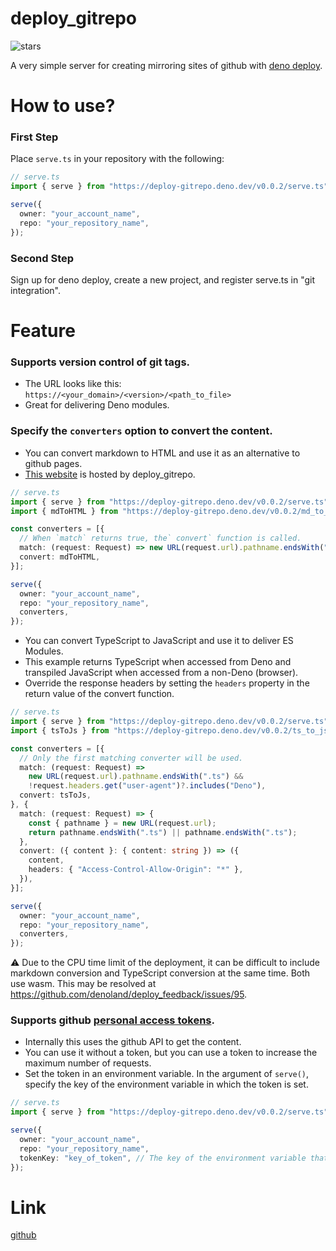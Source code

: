 # deploy_gitrepo

![stars](https://img.shields.io/github/stars/ayame113/deploy_gitrepo?style=social)

A very simple server for creating mirroring sites of github with
[deno deploy](https://deno.com/deploy).

# How to use?

### First Step

Place `serve.ts` in your repository with the following:

```ts
// serve.ts
import { serve } from "https://deploy-gitrepo.deno.dev/v0.0.2/serve.ts";

serve({
  owner: "your_account_name",
  repo: "your_repository_name",
});
```

### Second Step

Sign up for deno deploy, create a new project, and register serve.ts in "git
integration".

# Feature

### Supports version control of git tags.

- The URL looks like this: `https://<your_domain>/<version>/<path_to_file>`
- Great for delivering Deno modules.

### Specify the `converters` option to convert the content.

- You can convert markdown to HTML and use it as an alternative to github pages.
- [This website](https://deploy-gitrepo.deno.dev/v0.0.2/README.md) is hosted by
  deploy_gitrepo.

```ts
// serve.ts
import { serve } from "https://deploy-gitrepo.deno.dev/v0.0.2/serve.ts";
import { mdToHTML } from "https://deploy-gitrepo.deno.dev/v0.0.2/md_to_html.ts";

const converters = [{
  // When `match` returns true, the` convert` function is called.
  match: (request: Request) => new URL(request.url).pathname.endsWith(".md"),
  convert: mdToHTML,
}];

serve({
  owner: "your_account_name",
  repo: "your_repository_name",
  converters,
});
```

- You can convert TypeScript to JavaScript and use it to deliver ES Modules.
- This example returns TypeScript when accessed from Deno and transpiled
  JavaScript when accessed from a non-Deno (browser).
- Override the response headers by setting the `headers` property in the return
  value of the convert function.

```ts
// serve.ts
import { serve } from "https://deploy-gitrepo.deno.dev/v0.0.2/serve.ts";
import { tsToJs } from "https://deploy-gitrepo.deno.dev/v0.0.2/ts_to_js.ts";

const converters = [{
  // Only the first matching converter will be used.
  match: (request: Request) =>
    new URL(request.url).pathname.endsWith(".ts") &&
    !request.headers.get("user-agent")?.includes("Deno"),
  convert: tsToJs,
}, {
  match: (request: Request) => {
    const { pathname } = new URL(request.url);
    return pathname.endsWith(".ts") || pathname.endsWith(".ts");
  },
  convert: ({ content }: { content: string }) => ({
    content,
    headers: { "Access-Control-Allow-Origin": "*" },
  }),
}];

serve({
  owner: "your_account_name",
  repo: "your_repository_name",
  converters,
});
```

⚠️ Due to the CPU time limit of the deployment, it can be difficult to include
markdown conversion and TypeScript conversion at the same time. Both use wasm.
This may be resolved at https://github.com/denoland/deploy_feedback/issues/95.

### Supports github [personal access tokens](https://docs.github.com/ja/rest/guides/getting-started-with-the-rest-api#authentication).

- Internally this uses the github API to get the content.
- You can use it without a token, but you can use a token to increase the
  maximum number of requests.
- Set the token in an environment variable. In the argument of `serve()`,
  specify the key of the environment variable in which the token is set.

```ts
// serve.ts
import { serve } from "https://deploy-gitrepo.deno.dev/v0.0.2/serve.ts";

serve({
  owner: "your_account_name",
  repo: "your_repository_name",
  tokenKey: "key_of_token", // The key of the environment variable that stores the personal access token of github. (in short, `Deno.env.get("key_of_token")==="<your_token>"`)
});
```

# Link

[github](https://github.com/ayame113/deploy_gitrepo)
